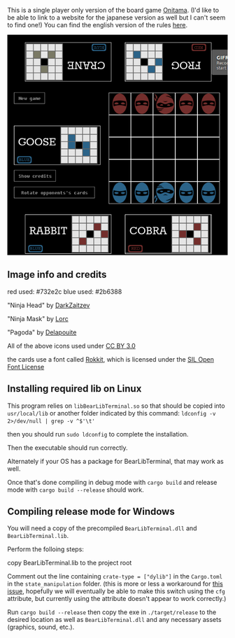 This is a single player only version of the board game [Onitama](www.arcanewonders.com/onitama). (I'd like to be able to link to a website for the japanese version as well but I can't seem to find one!)
You can find the english version of the rules [here](http://www.arcanewonders.com/resources/Onitama_Rulebook.PDF).

![demo gif](/demo.gif?raw=true "Demo gif")

## Image info and credits
red used: #732e2c
blue used: #2b6388

"Ninja Head" by [DarkZaitzev](http://game-icons.net/darkzaitzev/originals/ninja-head.html)

"Ninja Mask" by [Lorc](http://game-icons.net/lorc/originals/ninja-mask.html)

"Pagoda" by [Delapouite](http://game-icons.net/delapouite/originals/pagoda.html)

All of the above icons used under [CC BY 3.0](http://creativecommons.org/licenses/by/3.0/)

the cards use a font called [Rokkit](https://www.fontzillion.com/fonts/new-typography/rokkitt), which is licensed under the [SIL Open Font License](http://scripts.sil.org/cms/scripts/page.php?site_id=nrsi&id=OFL)

## Installing required lib on Linux

This program relies on `libBearLibTerminal.so` so that should be copied into `usr/local/lib` or another folder indicated by this command: `ldconfig -v 2>/dev/null | grep -v ^$'\t'`

then you should run `sudo ldconfig` to complete the installation.

Then the executable should run correctly.

Alternately if your OS has a package for BearLibTerminal, that may work as well.

Once that's done compiling in debug mode with `cargo build` and release mode with `cargo build --release` should work.

## Compiling release mode for Windows

You will need a copy of the precompiled `BearLibTerminal.dll` and `BearLibTerminal.lib`.

Perform the folloing steps:

copy BearLibTerminal.lib to the project root

Comment out the line containing `crate-type = ["dylib"]` in the `Cargo.toml` in the `state_manipulation` folder. (this is more or less a workaround for [this issue](https://github.com/rust-lang/rust/issues/18807), hopefully we will eventually be able to make this switch using the `cfg` attribute, but currently using the attribute doesn't appear to work correctly.)

Run `cargo build --release` then copy the exe in `./target/release` to the desired location as well as `BearLibTerminal.dll` and any necessary assets (graphics, sound, etc.).
